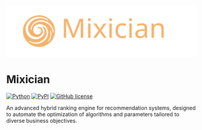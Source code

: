 <div align="center"><img src="https://github.com/yinsn/Mixician/blob/develop/docs/images/Mixician.svg" width="1000"/></div>

# Mixician
[![Python](https://img.shields.io/badge/python3.6%7C3.7%7C3.8%7C3.9-red?logo=Python&logoColor=white)](https://www.python.org)
[![PyPI](https://img.shields.io/pypi/v/lova?color=green)](https://pypi.org/project/mixician/)
[![GitHub license](https://img.shields.io/badge/license-MIT-blue.svg)](https://github.com/yinsn/Mixician)

An advanced hybrid ranking engine for recommendation systems, designed to automate the optimization of algorithms and parameters tailored to diverse business objectives.
